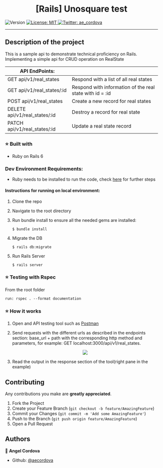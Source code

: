 
<h1 align="center">[Rails] Unosquare test  </h1>
<p>
  <img alt="Version" src="https://img.shields.io/badge/version-0.0.1-blue.svg?cacheSeconds=2592000" />
  <a href="#" target="_blank">
    <img alt="License: MIT " src="https://img.shields.io/badge/License-MIT -yellow.svg" />
  </a>
  <a href="https://twitter.com/ae_cordova" target="_blank">
    <img alt="Twitter: ae_cordova " src="https://img.shields.io/twitter/follow/ae_cordova .svg?style=social" />
  </a>
</p>

___
## Description of the project

This is a sample api to demonstrate technical proficiency on Rails. Implementing a simple api for CRUD operation on RealState

| API EndPoints:  |   |
|---|---|
| GET api/v1/real_states  | Respond with a list of all real states |
| GET api/v1/real_states/:id  | Respond with information of the real state with id = :id  |
| POST api/v1/real_states  | Create a new record for real states  |
| DELETE api/v1/real_states/:id  | Destroy a record for real state |
| PATCH api/v1/real_states/:id  | Update a real state record  |


### ⭐️ Built with
* Ruby on Rails 6

### Dev Environment Requirements:
* Ruby needs to be installed to run the code, check [here](https://www.ruby-lang.org/en/documentation/installation/) for further steps


#### Instructions for running on local environment:

1. Clone the repo

1. Navigate to the root directory

1. Run bundle install to ensure all the needed gems are installed:
    ```
    $ bundle install
    ```
1. Migrate the DB
    ```
    $ rails db:migrate
    ```
1. Run Rails Server
    ```
    $ rails server
    ```
### ⭐️ Testing with Rspec

 From the root folder 
 
 ```
 run: rspec . --format documentation

```

### ⭐️ How it works

1. Open and API testing tool such as [Postman](https://www.getpostman.com/ )

2. Send requests with the different urls as described in the endpoints section: base_url + path with the corresponding http method and parameters,
    for example: GET localhost:3000/api/v1/real_states.
    <p align="center">
      <img src="./postman_screenshots/index_body.png" style="center">
    </p>

3. Read the output in the response section of the tool(right pane in the example)

<!-- CONTRIBUTING -->
## Contributing

Any contributions you make are **greatly appreciated**.

1. Fork the Project
2. Create your Feature Branch (`git checkout -b feature/AmazingFeature`)
3. Commit your Changes (`git commit -m 'Add some AmazingFeature'`)
4. Push to the Branch (`git push origin feature/AmazingFeature`)
5. Open a Pull Request


## Authors

👤 **Angel Cordova** 
* Github: [@aecordova](https://github.com/https:\/\/github.com\/aecordova)  
